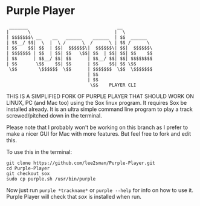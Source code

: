 Purple Player 
=============
	 _______                                 __
	|       \                               |  \
	| $$$$$$$\ __    __   ______    ______  | $$  ______
	| $$__/ $$|  \  |  \ /      \  /      \ | $$ /      \
	| $$    $$| $$  | $$|  $$$$$$\|  $$$$$$\| $$|  $$$$$$\
	| $$$$$$$ | $$  | $$| $$   \$$| $$  | $$| $$| $$    $$
	| $$      | $$__/ $$| $$      | $$__/ $$| $$| $$$$$$$$
	| $$       \$$    $$| $$      | $$    $$| $$ \$$
	 \$$        \$$$$$$  \$$      | $$$$$$$  \$$  \$$$$$$$
	                              | $$
	                              | $$
	                               \$$    PLAYER CLI

THIS IS A SIMPLIFIED FORK OF PURPLE PLAYER THAT SHOULD WORK ON LINUX, PC (and Mac too) using the Sox linux program. It requires Sox be installed already. It is an ultra simple command line program to play a track screwed/pitched down in the terminal. 

Please note that I probably won't be working on this branch as I prefer to make a nicer GUI for Mac with more features. But feel free to fork and edit this.

To use this in the terminal:

```
git clone https://github.com/lee2sman/Purple-Player.git
cd Purple-Player
git checkout sox
sudo cp purple.sh /usr/bin/purple
```

Now just run `purple *trackname*` or `purple --help` for info on how to use it. Purple Player will check that *sox* is installed when run.
